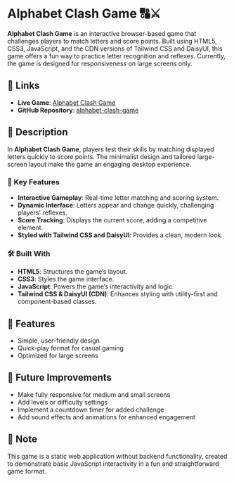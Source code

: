 # Alphabet Clash Game 🔠⚔️

**Alphabet Clash Game** is an interactive browser-based game that challenges players to match letters and score points. Built using HTML5, CSS3, JavaScript, and the CDN versions of Tailwind CSS and DaisyUI, this game offers a fun way to practice letter recognition and reflexes. Currently, the game is designed for responsiveness on large screens only.

## 🔗 Links

- **Live Game**: [Alphabet Clash Game](https://mdferdausalam19.github.io/alphabet-clash-game/)
- **GitHub Repository**: [alphabet-clash-game](https://github.com/mdferdausalam19/alphabet-clash-game)

## 📜 Description

In **Alphabet Clash Game**, players test their skills by matching displayed letters quickly to score points. The minimalist design and tailored large-screen layout make the game an engaging desktop experience.

### 🌟 Key Features

- **Interactive Gameplay**: Real-time letter matching and scoring system.
- **Dynamic Interface**: Letters appear and change quickly, challenging players' reflexes.
- **Score Tracking**: Displays the current score, adding a competitive element.
- **Styled with Tailwind CSS and DaisyUI**: Provides a clean, modern look.

### 🛠️ Built With

- **HTML5**: Structures the game’s layout.
- **CSS3**: Styles the game interface.
- **JavaScript**: Powers the game’s interactivity and logic.
- **Tailwind CSS & DaisyUI (CDN)**: Enhances styling with utility-first and component-based classes.

## 🚀 Features

- Simple, user-friendly design
- Quick-play format for casual gaming
- Optimized for large screens

## 🌟 Future Improvements

- Make fully responsive for medium and small screens
- Add levels or difficulty settings
- Implement a countdown timer for added challenge
- Add sound effects and animations for enhanced engagement

## 📌 Note

This game is a static web application without backend functionality, created to demonstrate basic JavaScript interactivity in a fun and straightforward game format.
